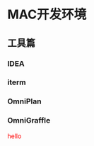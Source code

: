 

# MAC开发环境


## 工具篇

### IDEA

### iterm

### OmniPlan

### OmniGraffle

<div style="color:red;">
hello
</div>
